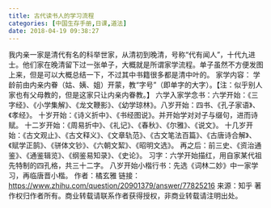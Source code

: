 ```yaml
---
title: 古代读书人的学习流程
categories: [中国生存手册,日课,道法]
date: 2018-04-19 09:38:27
---
```


我内亲一家是清代有名的科举世家，从清初到晚清，号称“代有闻人”，十代九进士。他们家在晚清留下过一张单子，大概就是所谓家学流程。单子虽然不方便发图上来，但是可以大概总结一下，不过其中书籍很多都是清中叶的。 家学内容： 学龄前由内亲内眷（姑、姨、姐）开蒙，教“字号”（即单字的大字）。【注：似乎别人家也有父母教的，但是这家只让内亲内眷教。】 六学入家学念书：六学开始：《三字经》、《小学集解》、《龙文鞭影》、《幼学琼林》。八岁开始：四书、《孔子家语》、《孝经》。 十岁开始：《诗义折中》、《书经图说》。并开始学对对子与缀句，进而诗赋。 十二岁开始：《周易折中》、《礼记》、《春秋》、《尔雅》、《说文》。 十几岁开始：《古文观止》、《古文释义》、《文章轨范》、《古文笔法百篇》、《古唐诗合解》、《赋学正鹄》、《骈体文钞》、《六朝文絜》、《昭明文选》。 再之后：前三史、《资治通鉴》、《通鉴辑览》、《纲鉴易知录》、《史论》。 习字：六学开始描红，用自家某代祖先特制的四孔格，共三十二字。 八岁开始小楷行书：先选《词林二妙》中一家学习，再临唐晋小楷。 作者：橘玄雅 链接：https://www.zhihu.com/question/20901379/answer/77825216 来源：知乎 著作权归作者所有。商业转载请联系作者获得授权，非商业转载请注明出处。
